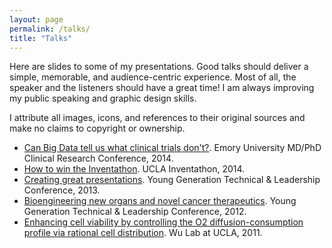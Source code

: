 ```yaml
---
layout: page
permalink: /talks/
title: "Talks"
---
```


Here are slides to some of my presentations. Good talks should deliver a simple, memorable, and audience-centric experience. Most of all, the speaker and the listeners should have a great time! I am always improving my public speaking and graphic design skills.

I attribute all images, icons, and references to their original sources and make no claims to copyright or ownership.

+ [Can Big Data tell us what clinical trials don't?](/assets/141022_crc.pdf). Emory University MD/PhD Clinical Research Conference, 2014.
+ [How to win the Inventathon](/assets/141017_inventathon.pdf). UCLA Inventathon, 2014.
+ [Creating great presentations](/assets/130101_creatinggreatpresentations.pdf). Young Generation Technical & Leadership Conference, 2013.
+ [Bioengineering new organs and novel cancer therapeutics](/assets/120101_ygtlc.pdf). Young Generation Technical & Leadership Conference, 2012.
+ [Enhancing cell viability by controlling the O2 diffusion-consumption profile via rational cell distribution](/assets/110913_wulab.pdf). Wu Lab at UCLA, 2011.
